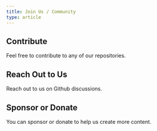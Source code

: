 ```yaml
---
title: Join Us / Community
type: article
---
```


## Contribute

Feel free to contribute to any of our repositories.

## Reach Out to Us

Reach out to us on Github discussions.

## Sponsor or Donate

You can sponsor or donate to help us create more content.

